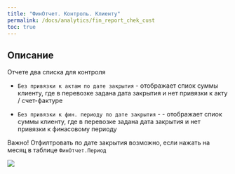 ```yaml
---
title: "ФинОтчет. Контроль. Клиенту"
permalink: /docs/analytics/fin_report_chek_cust
toc: true
---
```


## Описание

Отчете два списка для контроля

- `Без привязки к актам по дате закрытия` - отображает спиок суммы клиенту,
где в перевозке задана дата закрытия и нет привязки к акту / счет-фактуре

- `Без привязки к фин. периоду по дате закрытия` - - отображает спиок суммы клиенту,
где в перевозке задана дата закрытия и нет привязки к финасовому периоду

Важно! Отфилтровать по дате закрытия возможно,
если нажать на месяц в таблице `ФинОтчет.Период`

![](../../images/analytics/fin_report_chek_cust.png)
